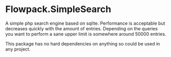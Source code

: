 Flowpack.SimpleSearch
=====================

A simple php search engine based on sqlite. Performance is acceptable but decreases quickly with the amount of entries.
Depending on the queries you want to perform a sane upper limit is somewhere around 50000 entries.

This package has no hard dependencies on anything so could be used in any project.
